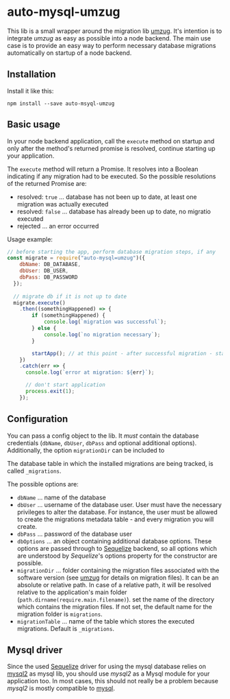 # auto-mysql-umzug

This lib is a small wrapper around the migration lib [umzug](https://www.npmjs.com/package/umzug). 
It's intention is to integrate *umzug* as easy as possible into a node backend.
The main use case is to provide an easy way to perform necessary database migrations automatically on 
startup of a node backend.

## Installation

Install it like this:

    npm install --save auto-msyql-umzug

## Basic usage

In your node backend application, call the `execute` method on startup and only after the method's returned promise
is resolved, continue starting up your application. 

The `execute` method will return a Promise. It resolves into a Boolean indicating if any migration had to be executed. So the possible resolutions of the returned Promise are:

* resolved: `true` ... database has not been up to date, at least one migration was actually executed
* resolved: `false` ... database has already been up to date, no migratio executed
* rejected ...  an error occurred

Usage example:

```js
// before starting the app, perform database migration steps, if any
const migrate = require("auto-mysql=umzug")({
    dbName: DB_DATABASE,
    dbUser: DB_USER,
    dbPass: DB_PASSWORD
  });
  
  // migrate db if it is not up to date
  migrate.execute()
    .then((somethingHappened) => {
        if (somethingHappened) {
            console.log(`migration was successful`);
        } else {
            console.log(`no migration necessary`);
        }

        startApp(); // at this point - after successful migration - start your application
    })
    .catch(err => {
      console.log(`error at migration: ${err}`);

      // don't start application
      process.exit(1);
    });
```

## Configuration

You can pass a config object to the lib. It *must* contain the database credentials (`dbName`, `dbUser`, `dbPass` and optional additional options). Additionally, the option `migrationDir` can be included to

The database table in which the installed migrations are being tracked, is called `_migrations`.

The possible options are:

* `dbName` ... name of the database
* `dbUser` ... username of the database user. User must have the necessary privileges to alter the database. For instance, the user must be allowed to create the migrations metadata table - and every migration you will create.
* `dbPass` ... password of the database user
* `dbOptions` ... an object containing additional database options. These options are passed through to [Sequelize](https://github.com/sequelize/sequelize) backend, so all options which are understood by *Sequelize*'s options property for the constructor are possible.
* `migrationDir` ... folder containing the migration files associated with the software version (see [umzug](https://www.npmjs.com/package/umzug) for details on migration files). It can be an absolute or relative path. In case of a relative path, it will be resolved relative to the application's main folder (`path.dirname(require.main.filename)`).  set the name of the directory which contains the migration files. If not set, the default name for the migration folder is `migrations`.
* `migrationTable` ... name of the table which stores the executed migrations. Default is `_migrations`.

## Mysql driver

Since the used [Sequelize](https://github.com/sequelize/sequelize) driver for using the mysql database relies on [mysql2](https://www.npmjs.com/package/mysql2) as mysql lib, you should use *mysql2* as a Mysql module for your application too. In most cases, this should not really be a problem because *mysql2* is mostly compatible to [mysql](https://www.npmjs.com/package/mysql).
